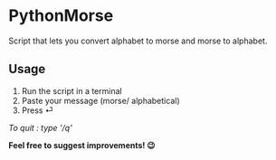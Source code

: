 # PythonMorse
Script that lets you convert alphabet to morse and morse to alphabet.

## Usage
1. Run the script in a terminal
2. Paste your message (morse/ alphabetical)
3. Press ⏎

*To quit : type '/q'*

**Feel free to suggest improvements! 😉**
